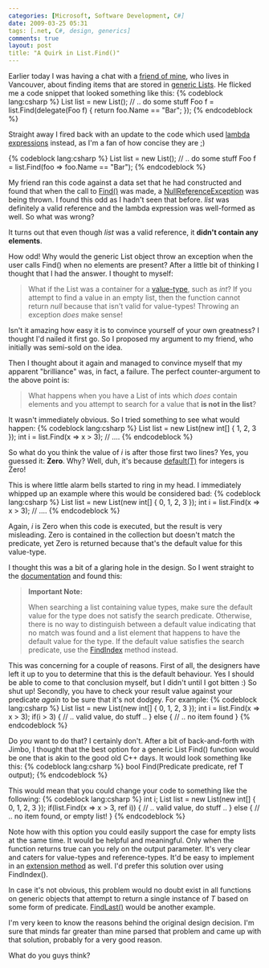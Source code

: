 ```yaml
---
categories: [Microsoft, Software Development, C#]
date: 2009-03-25 05:31
tags: [.net, C#, design, generics]
comments: true
layout: post
title: "A Quirk in List.Find()"
---
```

Earlier today I was having a chat with a <a href="http://doomkeeper.com/" title="Jimmy's Blog">friend of mine</a>, who lives in Vancouver, about finding items that are stored in <a href="http://msdn.microsoft.com/en-us/library/6sh2ey19.aspx" title="List(T)">generic Lists</a>. He flicked me a code snippet that looked something like this:
{% codeblock lang:csharp %}
List<foo> list = new List<foo>();
// .. do some stuff
Foo f = list.Find(delegate(Foo f) { return foo.Name == "Bar"; });
{% endcodeblock %}

Straight away I fired back with an update to the code which used <a href="http://msdn.microsoft.com/en-us/library/bb397687.aspx" title="Lambda Expressions (C# Programming Guide)">lambda expressions</a> instead, as I'm a fan of how concise they are ;)

<!--more-->

{% codeblock lang:csharp %}
List<foo> list = new List<foo>();
// .. do some stuff
Foo f = list.Find(foo => foo.Name == "Bar");
{% endcodeblock %}

My friend ran this code against a data set that he had constructed and found that when the call to <a href="http://msdn.microsoft.com/en-us/library/x0b5b5bc.aspx" title="List(T).Find">Find()</a> was made, a <a href="http://msdn.microsoft.com/en-us/library/system.nullreferenceexception.aspx" title="System.NullReferenceException Class">NullReferenceException</a> was being thrown. I found this odd as I hadn't seen that before. <em>list</em> was definitely a valid reference and the lambda expression was well-formed as well. So what was wrong?

It turns out that even though <em>list</em> was a valid reference, it <strong>didn't contain any elements</strong>.

How odd! Why would the generic List object throw an exception when the user calls Find() when no elements are present? After a little bit of thinking I thought that I had the answer. I thought to myself:<blockquote cite="Myself"><p>What if the List was a container for a <a href="http://msdn.microsoft.com/en-us/library/34yytbws(VS.71).aspx" title="Value Types">value-type</a>, such as <em>int</em>? If you attempt to find a value in an empty list, then the function cannot return <em>null</em> because that isn't valid for value-types! Throwing an exception <em>does</em> make sense!</p></blockquote>
Isn't it amazing how easy it is to convince yourself of your own greatness? I thought I'd nailed it first go. So I proposed my argument to my friend, who initially was semi-sold on the idea.

Then I thought about it again and managed to convince myself that my apparent "brilliance" was, in fact, a failure. The perfect counter-argument to the above point is:<blockquote cite="Myself"><p>What happens when you have a List of ints which <em>does</em> contain elements and you attempt to search for a value that <strong>is not in the list</strong>?</p></blockquote>
It wasn't immediately obvious. So I tried something to see what would happen:
{% codeblock lang:csharp %}
List<int> list = new List<int>(new int[] { 1, 2, 3 });
int i = list.Find(x => x > 3);
// ....
{% endcodeblock %}

So what do you think the value of <em>i</em> is after those first two lines? Yes, you guessed it: <strong>Zero</strong>. Why? Well, duh, it's because <a href="http://msdn.microsoft.com/en-us/library/xwth0h0d.aspx" title="default Keyword">default(T)</a> for integers is Zero!

This is where little alarm bells started to ring in my head. I immediately whipped up an example where this would be considered bad:
{% codeblock lang:csharp %}
List<int> list = new List<int>(new int[] { 0, 1, 2, 3 });
int i = list.Find(x => x > 3);
// ....
{% endcodeblock %}

Again, <em>i</em> is Zero when this code is executed, but the result is very misleading. Zero is contained in the collection but doesn't match the predicate, yet Zero is returned because that's the default value for this value-type.

I thought this was a bit of a glaring hole in the design. So I went straight to the <a href="http://msdn.microsoft.com/en-us/library/xwth0h0d.aspx" title="List(T).Find">documentation</a> and found this:<blockquote><p>
<strong>Important Note:</strong>

When searching a list containing value types, make sure the default value for the type does not satisfy the search predicate. Otherwise, there is no way to distinguish between a default value indicating that no match was found and a list element that happens to have the default value for the type. If the default value satisfies the search predicate, use the <a href="http://msdn.microsoft.com/en-us/library/0k601hd9.aspx" title="FindIndex">FindIndex</a> method instead.</p></blockquote>
This was concerning for a couple of reasons. First of all, the designers have left it up to you to determine that this is the default behaviour. Yes I should be able to come to that conclusion myself, but I didn't until I got bitten :) So shut up! Secondly, you have to check your result value against your predicate <em>again</em> to be sure that it's not dodgey. For example:
{% codeblock lang:csharp %}
List<int> list = new List<int>(new int[] { 0, 1, 2, 3 });
int i = list.Find(x => x > 3);
if(i > 3)
{
  // .. valid value, do stuff ..
}
else
{
  // .. no item found
}
{% endcodeblock %}

Do <em>you</em> want to do that? I certainly don't. After a bit of back-and-forth with Jimbo, I thought that the best option for a generic List Find() function would be one that is akin to the good old C++ days. It would look something like this:
{% codeblock lang:csharp %}
bool Find<t>(Predicate<t> predicate, ref T output);
{% endcodeblock %}

This would mean that you could change your code to something like the following:
{% codeblock lang:csharp %}
int i;
List<int> list = new List<int>(new int[] { 0, 1, 2, 3 });
if(list.Find(x => x > 3, ref i))
{
  // .. valid value, do stuff ..
}
else
{
  // .. no item found, or empty list!
}
{% endcodeblock %}

Note how with this option you could easily support the case for empty lists at the same time. It would be helpful and meaningful. Only when the function returns true can you rely on the output parameter. It's very clear and caters for value-types and reference-types. It'd be easy to implement in an <a href="http://msdn.microsoft.com/en-us/library/bb383977.aspx" title="Extension Methods (C# Programming Guide)">extension method</a> as well. I'd prefer this solution over using FindIndex().

In case it's not obvious, this problem would no doubt exist in all functions on generic objects that attempt to return a single instance of <em>T</em> based on some form of predicate. <a href="http://msdn.microsoft.com/en-us/library/5kthb929.aspx" title="List(T).FindLast">FindLast()</a> would be another example.

I'm very keen to know the reasons behind the original design decision. I'm sure that minds far greater than mine parsed that problem and came up with that solution, probably for a very good reason.

What do you guys think?
